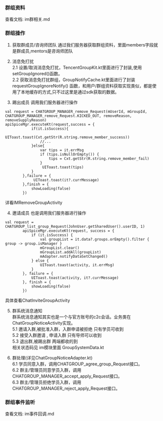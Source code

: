 ### 群组资料
查看文档: im群相关.md

### 群组操作
1. 获取群成员/咨询师团队
通过我们服务器获取群组资料，里面members字段就是群成员,mentors是咨询师团队

2. 消息免打扰  
2.1 设置/取消消息免打扰，TencentGroupKit.kt里面进行了封装,使用setGroupIgnored()函数。  
2.2 获取消息免打扰群组，GroupNotifyCache.kt里面进行了封装requestGroupIgnoreNotify()
函数，和用户/群组资料获取实现类似，都是使用了本地缓存的方式,只不过这里是通过sdk获取的数据。

3. 踢出成员
调用我们服务器进行操作
```
val request = CHATGROUP_MANAGER_remove_Request(mUserId, mGroupId, CHATGROUP_MANAGER_remove_Request.KICKED_OUT, removeReason, removeSupplyReason)
apiSpiceMgr.executeKt(request,success = {
            if(it.isSuccess){
                 UIToast.toast(Cxt.getStr(R.string.remove_member_success))
                //...
            }else{
                var tips = it.errMsg
                if (tips.isNullOrEmpty()) {
                    tips = Cxt.getStr(R.string.remove_member_fail)
                }
                 UIToast.toast(tips)
            }
        },failure = {
             UIToast.toast(it?.currMessage)
        },finish = {
            showLoading(false)
        })
```

详看IMRemoveGroupActivity

4. 邀请成员
也是调用我们服务器进行操作
```
val request = CHATGROUP_list_group_Request(JohnUser.getSharedUser().userID, 1)
        apiSpiceMgr.executeKt(request, success = {
            if (it.isSuccess) {
                val groupList = it.data?.groups.orEmpty().filter { group -> group.isManager }
                mGroupList.clear()
                mGroupList.addAll(groupList)
                mAdapter.notifyDataSetChanged()
            } else {
                UIToast.toast(activity, it.errMsg)
            }
        }, failure = {
            UIToast.toast(activity, it?.currMessage)
        }, finish = {
            showLoading(false)
        })
```
具体查看ChatInviteGroupActivity

5. 群系统消息通知   
群系统消息通知其实也是一个与官方账号的c2c会话。业务类在ChatGroupNoticeActivity实现。  
5.1 邀请入群,被批准入群，入群申请被拒绝 只有学员可收到  
5.2 接受入群邀请 , 申请入群  只有导师可以收到  
5.3 退出群,被踢出群 两端都收的到  
相关状态码见 im模块里面 GroupSystemData.kt

6. 群处理(详见ChatGroupNoticeAdapter.kt)  
6.1 学员同意入群，调用CHATGROUP_agree_group_Request接口。  
6.2 群主/管理员同意学员入群，调用CHATGROUP_MANAGER_accept_apply_Request接口。  
6.3 群主/管理员拒绝学员入群，调用CHATGROUP_MANAGER_reject_apply_Request接口。


### 群组事件监听
查看文档: im事件回调.md


